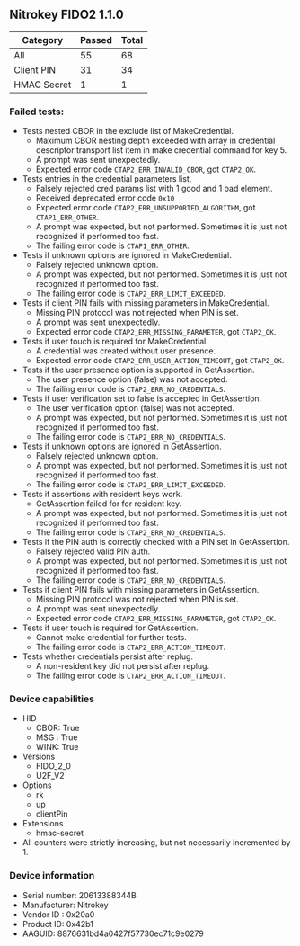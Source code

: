 ## Nitrokey FIDO2 1.1.0

| Category    |   Passed |   Total |
|-------------|----------|---------|
| All         |       55 |      68 |
| Client PIN  |       31 |      34 |
| HMAC Secret |        1 |       1 |

### Failed tests:

* Tests nested CBOR in the exclude list of MakeCredential.
  * Maximum CBOR nesting depth exceeded with array in credential descriptor transport list item in make credential command for key 5.
  * A prompt was sent unexpectedly.
  * Expected error code `CTAP2_ERR_INVALID_CBOR`, got `CTAP2_OK`.
* Tests entries in the credential parameters list.
  * Falsely rejected cred params list with 1 good and 1 bad element.
  * Received deprecated error code `0x10`
  * Expected error code `CTAP2_ERR_UNSUPPORTED_ALGORITHM`, got `CTAP1_ERR_OTHER`.
  * A prompt was expected, but not performed. Sometimes it is just not recognized if performed too fast.
  * The failing error code is `CTAP1_ERR_OTHER`.
* Tests if unknown options are ignored in MakeCredential.
  * Falsely rejected unknown option.
  * A prompt was expected, but not performed. Sometimes it is just not recognized if performed too fast.
  * The failing error code is `CTAP2_ERR_LIMIT_EXCEEDED`.
* Tests if client PIN fails with missing parameters in MakeCredential.
  * Missing PIN protocol was not rejected when PIN is set.
  * A prompt was sent unexpectedly.
  * Expected error code `CTAP2_ERR_MISSING_PARAMETER`, got `CTAP2_OK`.
* Tests if user touch is required for MakeCredential.
  * A credential was created without user presence.
  * Expected error code `CTAP2_ERR_USER_ACTION_TIMEOUT`, got `CTAP2_OK`.
* Tests if the user presence option is supported in GetAssertion.
  * The user presence option (false) was not accepted.
  * The failing error code is `CTAP2_ERR_NO_CREDENTIALS`.
* Tests if user verification set to false is accepted in GetAssertion.
  * The user verification option (false) was not accepted.
  * A prompt was expected, but not performed. Sometimes it is just not recognized if performed too fast.
  * The failing error code is `CTAP2_ERR_NO_CREDENTIALS`.
* Tests if unknown options are ignored in GetAssertion.
  * Falsely rejected unknown option.
  * A prompt was expected, but not performed. Sometimes it is just not recognized if performed too fast.
  * The failing error code is `CTAP2_ERR_LIMIT_EXCEEDED`.
* Tests if assertions with resident keys work.
  * GetAssertion failed for for resident key.
  * A prompt was expected, but not performed. Sometimes it is just not recognized if performed too fast.
  * The failing error code is `CTAP2_ERR_NO_CREDENTIALS`.
* Tests if the PIN auth is correctly checked with a PIN set in GetAssertion.
  * Falsely rejected valid PIN auth.
  * A prompt was expected, but not performed. Sometimes it is just not recognized if performed too fast.
  * The failing error code is `CTAP2_ERR_NO_CREDENTIALS`.
* Tests if client PIN fails with missing parameters in GetAssertion.
  * Missing PIN protocol was not rejected when PIN is set.
  * A prompt was sent unexpectedly.
  * Expected error code `CTAP2_ERR_MISSING_PARAMETER`, got `CTAP2_OK`.
* Tests if user touch is required for GetAssertion.
  * Cannot make credential for further tests.
  * The failing error code is `CTAP2_ERR_ACTION_TIMEOUT`.
* Tests whether credentials persist after replug.
  * A non-resident key did not persist after replug.
  * The failing error code is `CTAP2_ERR_ACTION_TIMEOUT`.

### Device capabilities

* HID
  * CBOR: True
  * MSG : True
  * WINK: True
* Versions
  * FIDO_2_0
  * U2F_V2
* Options
  * rk
  * up
  * clientPin
* Extensions
  * hmac-secret
* All counters were strictly increasing, but not necessarily incremented by 1.

### Device information

* Serial number: 20613388344B
* Manufacturer: Nitrokey
* Vendor ID : 0x20a0
* Product ID: 0x42b1
* AAGUID: 8876631bd4a0427f57730ec71c9e0279
